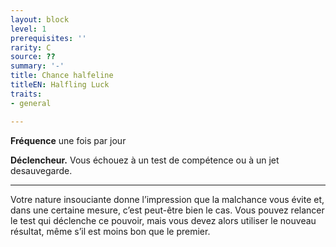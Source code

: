 ```yaml
---
layout: block
level: 1
prerequisites: ''
rarity: C
source: ??
summary: '-'
title: Chance halfeline
titleEN: Halfling Luck
traits:
- general

---
```


<p><strong>Fréquence</strong> une fois par jour</p>
<p><strong>Déclencheur.</strong> Vous échouez à un test de compétence ou à un jet desauvegarde.</p>
<hr>
<p>Votre nature insouciante donne l’impression que la malchance vous évite et, dans une certaine mesure, c’est peut-être bien le cas. Vous pouvez relancer le test qui déclenche ce pouvoir, mais vous devez alors utiliser le nouveau résultat, même s’il est moins bon que le premier.</p>